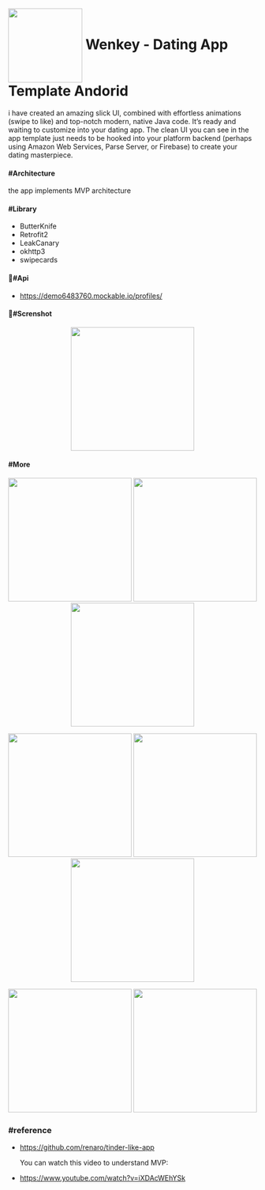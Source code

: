 
 # <img src="https://i.imgur.com/pu1NYI7.png" width="150" align="center">  Wenkey - Dating App Template Andorid



i have created an amazing slick UI, combined with effortless animations (swipe to like) and top-notch modern, native Java code.
It’s ready and waiting to customize into your dating app. The clean UI you can see in the app template 
just needs to be hooked into your platform backend (perhaps using Amazon Web Services, Parse Server, or Firebase) to create your
dating masterpiece.

#### #Architecture
the app implements MVP architecture

#### #Library
* ButterKnife
* Retrofit2
* LeakCanary
* okhttp3
* swipecards

#### #ِApi
* https://demo6483760.mockable.io/profiles/

#### #ٍScrenshot

<p align="center">
  <img src="https://media.giphy.com/media/3o7WIHskbAeRYJnlAs/giphy.gif" width="250">
</p>

#### #More
<p align="center">
  <img src="https://i.imgur.com/61PfrFJ.png" width="250">
  <img src="https://i.imgur.com/VvZ67ir.jpg" width="250">
  <img src="https://i.imgur.com/cj8l3A9.png" width="250">
</p>

<p align="center">
  <img src="https://i.imgur.com/DsRW4AJ.png" width="250">
  <img src="https://i.imgur.com/7r44xOb.png" width="250">
  <img src="https://i.imgur.com/USGHb6G.png" width="250">
</p>

<p align="center">
  <img src="https://i.imgur.com/hUj5ZQI.jpg" width="250">
  <img src="https://i.imgur.com/Ywzeg6v.png" width="250">
</p>

### #reference 
* https://github.com/renaro/tinder-like-app 

  You can watch this video to understand MVP:
* https://www.youtube.com/watch?v=iXDAcWEhYSk
